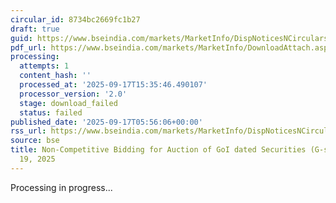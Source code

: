 ```yaml
---
circular_id: 8734bc2669fc1b27
draft: true
guid: https://www.bseindia.com/markets/MarketInfo/DispNoticesNCirculars.aspx?Noticeid={D21411FA-9815-4B5F-B155-744D1F705C77}&noticeno=20250917-1&dt=09/17/2025&icount=1&totcount=56&flag=0
pdf_url: https://www.bseindia.com/markets/MarketInfo/DownloadAttach.aspx?id=20250917-1&attachedId=
processing:
  attempts: 1
  content_hash: ''
  processed_at: '2025-09-17T15:35:46.490107'
  processor_version: '2.0'
  stage: download_failed
  status: failed
published_date: '2025-09-17T05:56:06+00:00'
rss_url: https://www.bseindia.com/markets/MarketInfo/DispNoticesNCirculars.aspx?Noticeid={D21411FA-9815-4B5F-B155-744D1F705C77}&noticeno=20250917-1&dt=09/17/2025&icount=1&totcount=56&flag=0
source: bse
title: Non-Competitive Bidding for Auction of GoI dated Securities (G-secs) on September
  19, 2025
---
```


Processing in progress...